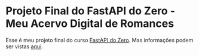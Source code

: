 # Projeto Final do FastAPI do Zero - Meu Acervo Digital de Romances

Esse é meu projeto final do curso [FastAPI do Zero](https://fastapidozero.dunossauro.com/). Mas informações podem ser vistas [aqui](https://fastapidozero.dunossauro.com/14/).
